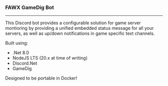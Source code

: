 ﻿### FAWX GameDig Bot

---
This Discord bot provides a configurable solution for game server montioring
by providing a unified embedded status message for all your
servers, as well as up/down notifications in game specific text channels.

Built using:
+ .Net 8.0
+ NodeJS LTS (20.x at time of writing)
+ Discord.Net
+ GameDig

Designed to be portable in Docker!